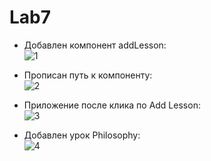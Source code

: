 # Lab7

- Добавлен компонент addLesson:    
![1](https://cdn.discordapp.com/attachments/465020961482342411/706068371279708200/1.PNG)

- Прописан путь к компоненту:  
![2](https://cdn.discordapp.com/attachments/465020961482342411/706068371791151155/2.PNG)

- Приложение после клика по Add Lesson:  
![3](https://cdn.discordapp.com/attachments/465020961482342411/706068380498788363/3.PNG)

- Добавлен урок Philosophy:  
![4](https://cdn.discordapp.com/attachments/465020961482342411/706068366070251520/4.PNG)
